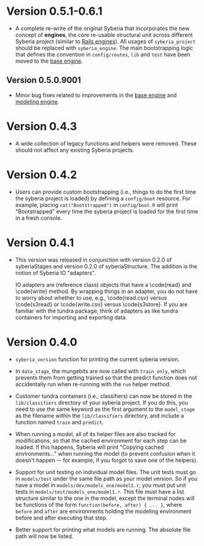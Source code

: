 # Version 0.5.1-0.6.1

* A complete re-write of the original Syberia that incorporates
  the new concept of **engines**, the core re-usable structural unit across
  different Syberia project (similar to
  [Rails engines](http://guides.rubyonrails.org/engines.html)). All
  usages of `syberia_project` should be replaced with `syberia_engine`.
  The main bootstrapping logic that defines the convention in `config/routes`,
  `lib` and `test` have been moved to the [base engine](https://github.com/syberia/base.sy).

## Version 0.5.0.9001

* Minor bug fixes related to improvements in the
  [base engine](https://github.com/syberia/base.sy) and
  [modeling engine](https://github.com/syberia/modeling.sy).

# Version 0.4.3

* A wide collection of legacy functions and helpers were removed.
  These should not affect any existing Syberia projects.

# Version 0.4.2

* Users can provide custom bootstrapping (i.e., things to do the first
  time the syberia project is loaded) by defining a `config/boot` resource.
  For example, placing `cat("Bootstrapped")` in `config/boot.R` will
  print "Bootstrapped" every time the syberia project is loaded for the
  first time in a fresh console.

# Version 0.4.1

* This version was released in conjunction with version 0.2.0 of
  syberiaStages and version 0.2.0 of syberiaStructure. The addition
  is the notion of Syberia IO "adapters". 

  IO adapters are (reference class) objects that have a \code{read}
  and \code{write} method. By wrapping things in an adapter, you do not have to
  worry about whether to use, e.g., \code{read.csv} versus \code{s3read}
  or \code{write.csv} versus \code{s3store}. If you are familiar with
  the tundra package, think of adapters as like tundra containers for
  importing and exporting data.

# Version 0.4.0

* `syberia_version` function for printing the current syberia version.

* In `data_stage`, the mungebits are now called with `train_only`, which 
  prevents them from getting trained so that the predict function does
  not accidentally run when re-running with the `run` helper method.

* Customer tundra containers (i.e., classifiers) can now be stored in the
  `lib/classifiers` directory of your syberia project. If you do this,
  you need to use the same keyword as the first argument to the `model_stage`
  as the filename within the `lib/classifiers` directory, and include a
  function named `train` and `predict`.

* When running a model, all of its helper files are also tracked for
  modifications, so that the cached environment for each step can be loaded. 
  If this happens, Syberia will print "Copying cached environments..." when
  running the model (to prevent confusion when it doesn't happen -- for example,
  if you forgot to save one of the helpers).

* Support for unit testing on individual model files. The unit tests must
  go in `models/test` under the same file path as your model version. So
  if you have a model in `models/dev/models_one/model1.r`, you must put
  unit tests in `models/test/models_one/model1.r`. This file must have a
  list structure similar to the one in the model, except the terminal nodes
  will be functions of the form `function(before, after) { ... }`, where
  `before` and `after` are environments holding the modeling environment
  before and after executing that step.

* Better support for printing what models are running. The absolute file
  path will now be listed.

